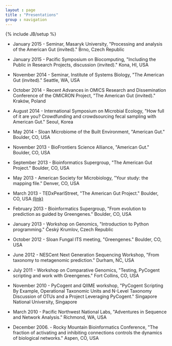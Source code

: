 ```yaml
---
layout : page
title : "Presentations"
group : navigation
---
```

{% include JB/setup %}

* January 2015 - Seminar, Masaryk University, "Processing and analysis of the American Gut (invited)." Brno, Czech Republic 

* January 2015 - Pacific Symposium on Biocomputing, "Including the Public in Research Projects, discussion (invited)." Kona, HI, USA 

* November 2014 - Seminar, Institute of Systems Biology, "The American Gut (invited)." Seattle, WA, USA 

* October 2014 - Recent Advances in OMICS Research and Dissemination Conference of the OMICRON Project, "The American Gut (invited)." Kraków, Poland 

* August 2014 - International Symposium on Microbial Ecology, "How full of it are you? Crowdfunding and crowdsourcing fecal sampling with American Gut." Seoul, Korea 

* May 2014 - Sloan Microbiome of the Built Environment, "American Gut." Boulder, CO, USA 

* November 2013 - BioFrontiers Science Alliance, "American Gut." Boulder, CO, USA 

* September 2013 - Bioinformatics Supergroup, "The American Gut Project." Boulder, CO, USA 

* May 2013 - American Society for Microbiology, "Your study: the mapping file." Denver, CO, USA 

* March 2013 - TEDxPearlStreet, "The American Gut Project." Boulder, CO, USA [(link)](https://www.youtube.com/watch?v=mtgwhtux9rc) 

* February 2013 - Bioinformatics Supergroup, "From evolution to prediction as guided by Greengenes." Boulder, CO, USA 

* January 2013 - Workshop on Genomics, "Introduction to Python programming." Český Krumlov, Czech Republic 

* October 2012 - Sloan Fungal ITS meeting, "Greengenes." Boulder, CO, USA 

* June 2012 - NESCent Next Generation Sequencing Workshop, "From taxonomy to metagenomic prediction." Durham, NC, USA 

* July 2011 - Workshop on Comparative Genomics, "Testing, PyCogent scripting and work with Greengenes." Fort Collins, CO, USA 

* November 2010 - PyCogent and QIIME workshop, "PyCogent Scripting By Example, Operational Taxonomic Units and N-Level Taxonomy  Discussion of OTUs and a Project Leveraging PyCogent." Singapore National University, Singapore 

* March 2010 - Pacific Northwest National Labs, "Adventures in Sequence and Network Analysis." Richmond, WA, USA 

* December 2006. - Rocky Mountain Bioinformatics Conference, "The fraction of activating and inhibiting connections controls the dynamics of biological networks." Aspen, CO, USA 

